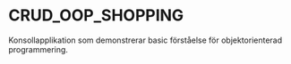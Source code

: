 # CRUD_OOP_SHOPPING
Konsollapplikation som demonstrerar basic förståelse för objektorienterad programmering.
